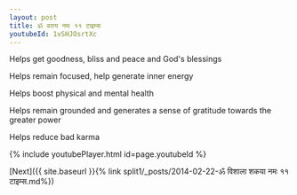 ```yaml
---
layout: post
title: ॐ वराय नमः ११ टाइम्स
youtubeId: 1vSHJOsrtXc
---
```

 
 
Helps get goodness, bliss and peace and God's blessings
 
Helps remain focused, help generate inner energy 
 
Helps boost physical and mental health 
 
Helps remain grounded and generates a sense of gratitude towards the greater power 
 
Helps reduce bad karma
 
 
 
 


{% include youtubePlayer.html id=page.youtubeId %}
 
[Next]({{ site.baseurl }}{% link  split1/_posts/2014-02-22-ॐ विशाला शकया नमः ११ टाइम्स.md%})
 
